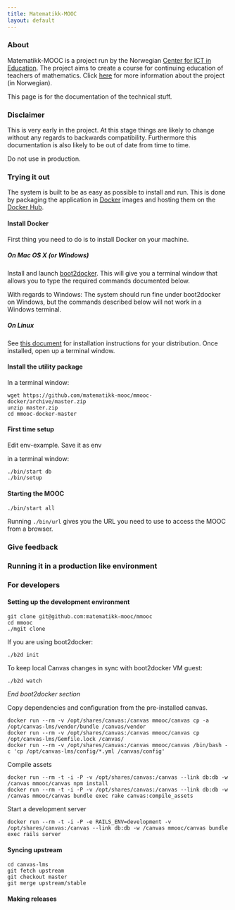 ```yaml
---
title: Matematikk-MOOC
layout: default
---
```


### About

Matematikk-MOOC is a project run by the Norwegian
[Center for ICT in Education][ictcenter]. The project aims to create a
course for continuing education of teachers of mathematics. Click
[here][mmooc-project-page] for more information about the project (in
Norwegian).

This page is for the documentation of the technical stuff.

### Disclaimer

This is very early in the project. At this stage things are likely to
change without any regards to backwards compatibility. Furthermore
this documentation is also likely to be out of date from time to time.

Do not use in production.

### Trying it out

The system is built to be as easy as possible to install and run. This
is done by packaging the application in [Docker][docker] images and
hosting them on the [Docker Hub][docker-hub-org].

#### Install Docker

First thing you need to do is to install Docker on your machine.

##### On Mac OS X (or Windows)

Install and launch [boot2docker][boot2docker]. This will give you a
terminal window that allows you to type the required commands
documented below.

With regards to Windows: The system should run fine under boot2docker
on Windows, but the commands described below will not work in a
Windows terminal.

##### On Linux

See [this document][docker-install] for installation instructions for
your distribution. Once installed, open up a terminal window.

#### Install the utility package

In a terminal window:

    wget https://github.com/matematikk-mooc/mmooc-docker/archive/master.zip
    unzip master.zip
    cd mmooc-docker-master

#### First time setup

Edit env-example. Save it as env

in a terminal window:


    ./bin/start db
    ./bin/setup


#### Starting the MOOC

    ./bin/start all

Running `./bin/url` gives you the URL you need to use to access the MOOC from a browser.


### Give feedback

### Running it in a production like environment

### For developers

#### Setting up the development environment

    git clone git@github.com:matematikk-mooc/mmooc
    cd mmooc
    ./mgit clone

If you are using boot2docker:

    ./b2d init

To keep local Canvas changes in sync with boot2docker VM guest:

    ./b2d watch

_End boot2docker section_

Copy dependencies and configuration from the pre-installed canvas.

    docker run --rm -v /opt/shares/canvas:/canvas mmooc/canvas cp -a /opt/canvas-lms/vendor/bundle /canvas/vendor
    docker run --rm -v /opt/shares/canvas:/canvas mmooc/canvas cp /opt/canvas-lms/Gemfile.lock /canvas/
    docker run --rm -v /opt/shares/canvas:/canvas mmooc/canvas /bin/bash -c 'cp /opt/canvas-lms/config/*.yml /canvas/config'

Compile assets

    docker run --rm -t -i -P -v /opt/shares/canvas:/canvas --link db:db -w /canvas mmooc/canvas npm install
    docker run --rm -t -i -P -v /opt/shares/canvas:/canvas --link db:db -w /canvas mmooc/canvas bundle exec rake canvas:compile_assets


Start a development server

    docker run --rm -t -i -P -e RAILS_ENV=development -v /opt/shares/canvas:/canvas --link db:db -w /canvas mmooc/canvas bundle exec rails server


#### Syncing upstream

    cd canvas-lms
    git fetch upstream
    git checkout master
    git merge upstream/stable


#### Making releases

[ictcenter]: https://iktsenteret.no/english
[mmooc-project-page]: https://iktsenteret.no/prosjekter/matematikk-mooc
[docker]: http://docker.com
[docker-install]: https://docs.docker.com/installation/#installation
[boot2docker]: http://boot2docker.io
[docker-hub-org]: https://registry.hub.docker.com/repos/mmooc/
